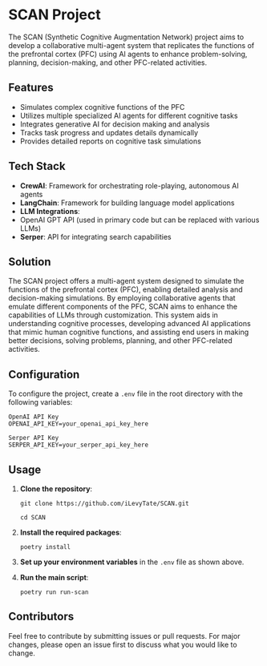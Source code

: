 # SCAN Project
The SCAN (Synthetic Cognitive Augmentation Network) project aims to develop a collaborative multi-agent system that replicates the functions of the prefrontal cortex (PFC) using AI agents to enhance problem-solving, planning, decision-making, and other PFC-related activities.

## Features

- Simulates complex cognitive functions of the PFC
- Utilizes multiple specialized AI agents for different cognitive tasks
- Integrates generative AI for decision making and analysis
- Tracks task progress and updates details dynamically
- Provides detailed reports on cognitive task simulations

## Tech Stack

- **CrewAI**: Framework for orchestrating role-playing, autonomous AI agents
- **LangChain**: Framework for building language model applications
- **LLM Integrations**:
 - OpenAI GPT API (used in primary code but can be replaced with various LLMs)
- **Serper**: API for integrating search capabilities

## Solution

The SCAN project offers a multi-agent system designed to simulate the functions of the prefrontal cortex (PFC), enabling detailed analysis and decision-making simulations. By employing collaborative agents that emulate different components of the PFC, SCAN aims to enhance the capabilities of LLMs through customization. This system aids in understanding cognitive processes, developing advanced AI applications that mimic human cognitive functions, and assisting end users in making better decisions, solving problems, planning, and other PFC-related activities.

## Configuration

To configure the project, create a `.env` file in the root directory with the following variables:

    OpenAI API Key
    OPENAI_API_KEY=your_openai_api_key_here
    
    Serper API Key
    SERPER_API_KEY=your_serper_api_key_here

## Usage

1.  **Clone the repository**:
    
    `git clone https://github.com/iLevyTate/SCAN.git`

    `cd SCAN`
    
3.  **Install the required packages**:
    
    `poetry install` 
    
4.  **Set up your environment variables** in the `.env` file as shown above.
    
5.  **Run the main script**:
    
    `poetry run run-scan` 
    
## Contributors
Feel free to contribute by submitting issues or pull requests. For major changes, please open an issue first to discuss what you would like to change.
